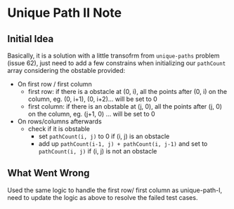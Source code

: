 # Unique Path II Note

## Initial Idea
Basically, it is a solution with a little transofrm from `unique-paths` problem (issue 62), just need to add a few constrains when initializing our `pathCount` array considering the obstable provided:
- On first row / first column
  - first row: if there is a obstacle at (0, i), all the points after (0, i) on the column, eg. (0, i+1), (0, i+2)... will be set to 0
  - first column: if there is an obstable at (j, 0), all the points after (j, 0) on the column, eg. (j+1, 0) ... will be set to 0
- On rows/columns afterwards
  - check if it is obstable
    - set `pathCount(i, j)` to 0 if (i, j) is an obstacle
    - add up `pathCount(i-1, j) + pathCount(i, j-1)` and set to `pathCount(i, j)` if (i, j) is not an obstacle

## What Went Wrong
Used the same logic to handle the first row/ first column as unique-path-I, need to update the logic as above to resolve the failed test cases.